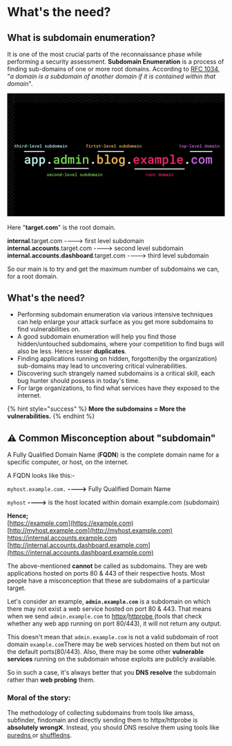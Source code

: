 # What's the need?

## **What is subdomain enumeration?**

It is one of the most crucial parts of the reconnaissance phase while performing a security assessment. **Subdomain Enumeration** is a process of finding sub-domains of one or more root domains.  According to [RFC 1034](https://tools.ietf.org/html/rfc1034), "_a domain is a subdomain of another domain if it is contained within that domain_".

![](../.gitbook/assets/subdomains.png)

Here "**target.com**" is the root domain.

**internal**.target.com   ----&gt;  first level subdomain  
**internal.accounts**.target.com    ----&gt; second level subdomain  
**internal.accounts.dashboard**.target.com  ----&gt; third level subdomain

So our main is to try and get the maximum number of subdomains we can, for a root domain.  


## What's the need?

* Performing subdomain enumeration via various intensive techniques can help enlarge your attack surface as you get more subdomains to find vulnerabilities on.
* A good subdomain enumeration will help you find those hidden/untouched subdomains, where your competition to find bugs will also be less. Hence lesser **duplicates**.
* Finding applications running on hidden, forgotten\(by the organization\) sub-domains may lead to uncovering critical vulnerabilities.
* Discovering such strangely named subdomains is a critical skill, each bug hunter should possess in today's time.
* For large organizations, to find what services have they exposed to the internet.

{% hint style="success" %}
**More the subdomains = More the vulnerabilities.**
{% endhint %}

## ⚠ Common Misconception about "subdomain" 

A Fully Qualified Domain Name \(**FQDN**\) is the complete domain name for a specific computer, or host, on the internet.

A FQDN looks like this:-

`myhost.example.com.`   **----&gt;** Fully Qualified Domain Name 

 `myhost` **----&gt;** is the host located within domain example.com \(subdomain\)

**Hence;**  
[https://example.com](https://example.com)  
[http://myhost.example.com](http://myhost.example.com)  
[https://internal.accounts.example.com  ](https://internal.accounts.example.com%20%20)  
[http://internal.accounts.dashboard.example.com](https://internal.accounts.dashboard.example.com)

The above-mentioned **cannot** be called as subdomains. They are web applications hosted on ports 80 & 443 of their respective hosts. Most people have a misconception that these are subdomains of a particular target.

Let's consider an example, **`admin.example.com`**  is a subdomain on which there may not exist a web service hosted on port 80 & 443. That means when we send `admin.example.com` to [httpx](https://github.com/projectdiscovery/httpx)/[httprobe ](https://github.com/tomnomnom/httprobe)\(tools that check whether any web app running on port 80/443\), it will not return any output.

This doesn't mean that `admin.example.com` is not a valid subdomain of root domain `example.com`There may be web services hosted on them but not on the default ports\(80/443\). Also, there may be some other **vulnerable services** running on the subdomain whose exploits are publicly available.   
  
So in such a case, it's always better that you **DNS resolve** the subdomain rather than **web probing** them.

### **Moral of the story:**

The methodology of collecting subdomains from tools like amass, subfinder, findomain and directly sending them to httpx/httprobe is **absolutely wrong**❌. Instead, you should DNS resolve them using tools like [puredns ](https://github.com/d3mondev/puredns)or [shuffledns](https://github.com/projectdiscovery/shuffledns).   


  






